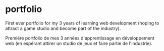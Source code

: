 # portfolio
First ever portfolio for my 3 years of learning web development (hoping to attract a game studio and become part of the industry).

Première portfolio de mes 3 années d'apprentissage en développement web (en espérant attirer un studio de jeux et faire partie de l'industrie).
